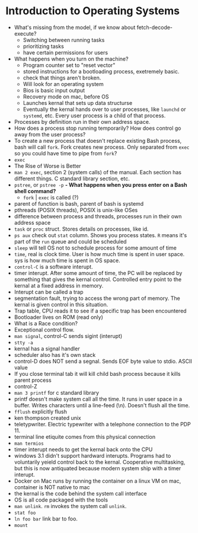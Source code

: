 # Introduction to Operating Systems

- What's missing from the model, if we know about fetch-decode-execute?
  - Switching between running tasks
  - prioritizing tasks
  - have certain permissions for users
- What happens when you turn on the machine?
  - Program counter set to "reset vector"
  - stored instructions for a bootloading process, exetremely basic.
  - check that things aren't broken.
  - Will look for an operating system
  - Bios is basic input output
  - Recovery mode on mac, before OS
  - Launches kernal that sets up data structurse
  - Eventually the kernal hands over to user processes, like `launchd` or
    `systemd`, etc. Every user process is a child of that process.
- Processes by definition run in their own address space.
- How does a process stop running temporarily? How does control go away from the
  user process?
- To create a new process that doesn't replace existing Bash process, bash will
  call `fork`. Fork creates new process. Only separated from `exec` so you could
  have time to pipe from `fork`?
- `exec`
- The Rise of Worse is Better
- `man 2 exec`, section 2 (system calls) of the manual. Each section has different things. C
  standard library section, etc.
- `pstree`, or `pstree -p`
  **- What happens when you press enter on a Bash shell command?**
  - `fork` | `exec` is called (?)
- parent of function is bash, parent of bash is systemd
- pthreads (POSIX threads), POSIX is unix-like OSes
- difference between process and threads, processes run in their own address
  space
- `task` or `proc` struct. Stores details on processes, like id.
- `ps aux` check out `stat` column. Shows you process states. `R` means it's
  part of the `run` queue and could be scheduled
- `sleep` will tell OS not to schedule process for some amount of time
- `time`, real is clock time. User is how much time is spent in user space. sys
  is how much time is spent in OS space.
- `control-C` is a software interupt.
- timer interupt. After some amount of time, the PC will be replaced by
  something that gives the kernal control. Controlled entry point to the kernal
  at a fixed address in memory.
- Interupt can be called a trap
- segmentation fault, trying to access the wrong part of memory. The kernal is
  given control in this situation.
- Trap table, CPU reads it to see if a specific trap has been encountered
- Bootloader lives on ROM (read only)
- What is a Race condition?
- Exceptional control flow.
- `man signal`, control-C sends sigint (interupt)
- `stty -a`
- kernal has a signal handler
- scheduler also has it's own stack
- control-D does NOT send a segnal. Sends EOF byte value to stdio. ASCII value
- If you close terminal tab it will kill child bash process because it kills
  parent process
- control-Z
- `man 3 printf` for c standard library
- printf doesn't make system call all the time. It runs in user space in a
  buffer. Writes characters until a line-feed (\n). Doesn't flush all the time.
- `fflush` explicitly flush
- ken thompson created unix
- teletypwriter. Electric typewriter with a telephone connection to the PDP 11.
- terminal line etiquite comes from this physical connection
- `man termios`
- timer interupt needs to get the kernal back onto the CPU
- windows 3.1 didn't support hardward interupts. Programs had to voluntarily
  yeield control back to the kernal. Cooperative multitasking, but this is now
  antiquated because modern system ship with a timer interupt.
- Docker on Mac runs by running the container on a linux VM on mac, container is
  NOT native to mac
- the kernal is the code behind the system call interface
- OS is all code packaged with the tools
- `man unlink`. `rm` invokes the system call `unlink`.
- `stat foo`
- `ln foo bar` link bar to foo.
- `mount`
